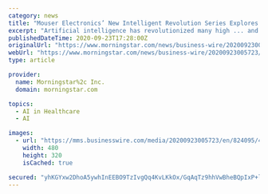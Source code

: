 ```yaml
---
category: news
title: "Mouser Electronics’ New Intelligent Revolution Series Explores Cutting-Edge Applications in Artificial Intelligence"
excerpt: "Artificial intelligence has revolutionized many high ... and identifying patterns in brain scans to predict the outcomes of speech therapy. As a global authorized distributor, Mouser offers ..."
publishedDateTime: 2020-09-23T17:28:00Z
originalUrl: "https://www.morningstar.com/news/business-wire/20200923005723/mouser-electronics-new-intelligent-revolution-series-explores-cutting-edge-applications-in-artificial-intelligence"
webUrl: "https://www.morningstar.com/news/business-wire/20200923005723/mouser-electronics-new-intelligent-revolution-series-explores-cutting-edge-applications-in-artificial-intelligence"
type: article

provider:
  name: Morningstar%2c Inc.
  domain: morningstar.com

topics:
  - AI in Healthcare
  - AI

images:
  - url: "https://mms.businesswire.com/media/20200923005723/en/824095/4/PRINT_EIT_IntelligentRevolution_eBook1.jpg"
    width: 480
    height: 320
    isCached: true

secured: "yhKGYxw2DhoA5ywhInEEBO9TzIvgQq4KvLKkOx/GqAqTz9hhVwBheBQpIxP+l/WlW10BJiHz3GvC01rqeCAPdi//aLyU31PkKpgWU1tYSgBvbvu3ryRvavNXa2HrkSxKsVd9jy/eNEq3p5ynAzXXIi0gbvAB4LSbUQSsTfFb0piRF2Wx+U22NkPHeWw4asdU8Gg6XODpqbc9YCioqM6OSbUeHZ3ppgoA1fMapiAmNtabgsn4sSuH01XOzQpfzzL0lw2A6ff6oMgLykz1BjKK8a3SaTD/yfaHS/Ou4IV0sAcmsiJkUJOipPDAG2XVPbzn0bS5uEh+K+dWLhiFi+/Xa6aNReQhr1zTvkwjhN6yQgI=;8z0OtQDerk1ygGJhWPDk0Q=="
---
```


